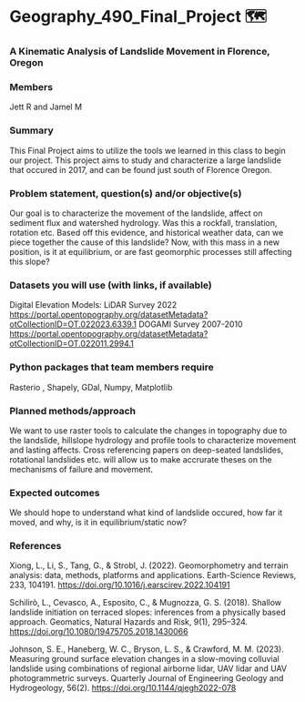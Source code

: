 # Geography_490_Final_Project  🗺️

### A Kinematic Analysis of Landslide Movement in Florence, Oregon

### Members
Jett R and Jamel M

### Summary
This Final Project aims to utilize the tools we learned in this class to begin our project. This project aims to study and characterize a large landslide that occured in 2017, and can be found just south of Florence Oregon.

### Problem statement, question(s) and/or objective(s)
Our goal is to characterize the movement of the landslide, affect on sediment flux and watershed hydrology. Was this a rockfall, translation, rotation etc.
Based off this evidence, and historical weather data, can we piece together the cause of this landslide? Now, with this mass in a new position, is it at
equilibrium, or are fast geomorphic processes still affecting this slope?

### Datasets you will use (with links, if available)
Digital Elevation Models:
LiDAR Survey 2022
https://portal.opentopography.org/datasetMetadata?otCollectionID=OT.022023.6339.1
DOGAMI Survey 2007-2010
https://portal.opentopography.org/datasetMetadata?otCollectionID=OT.022011.2994.1

### Python packages that team members require
Rasterio , Shapely, GDal, Numpy, Matplotlib

### Planned methods/approach
We want to use raster tools to calculate the changes in topography due to the landslide, hillslope hydrology and profile tools to characterize movement and lasting affects. Cross referencing papers on deep-seated landslides, rotational landslides etc. will allow us to make accrurate theses on the mechanisms of failure and movement.

### Expected outcomes
We should hope to understand what kind of landslide occured, how far it moved, and why, is it in equilibrium/static now? 

### References
Xiong, L., Li, S., Tang, G., & Strobl, J. (2022). Geomorphometry and terrain analysis: data, methods, platforms and applications. Earth-Science Reviews, 233, 104191. https://doi.org/10.1016/j.earscirev.2022.104191

Schilirò, L., Cevasco, A., Esposito, C., & Mugnozza, G. S. (2018). Shallow landslide initiation on terraced slopes: inferences from a physically based approach. Geomatics, Natural Hazards and Risk, 9(1), 295–324. https://doi.org/10.1080/19475705.2018.1430066

Johnson, S. E., Haneberg, W. C., Bryson, L. S., & Crawford, M. M. (2023). Measuring ground surface elevation changes in a slow-moving colluvial landslide using combinations of regional airborne lidar, UAV lidar and UAV photogrammetric surveys. Quarterly Journal of Engineering Geology and Hydrogeology, 56(2). https://doi.org/10.1144/qjegh2022-078

‌‌
‌
